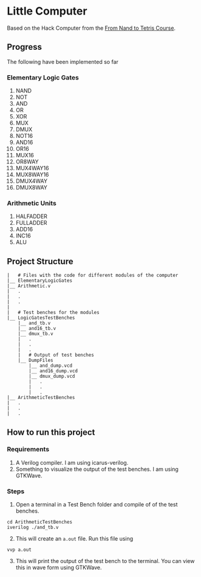 # Little Computer

Based on the Hack Computer from the [From Nand to Tetris Course](https://www.nand2tetris.org/).

## Progress

The following have been implemented so far

### Elementary Logic Gates

1. NAND
2. NOT
3. AND
4. OR
5. XOR
6. MUX
7. DMUX
8. NOT16
9. AND16
10. OR16
11. MUX16
12. OR8WAY
13. MUX4WAY16
14. MUX8WAY16
15. DMUX4WAY
16. DMUX8WAY

### Arithmetic Units

1. HALFADDER
2. FULLADDER
3. ADD16
4. INC16
5. ALU

## Project Structure

```
|   # Files with the code for different modules of the computer
|__ ElementaryLogicGates
|__ Arithmetic.v
|   .
|   .
|   .
|
|   # Test benches for the modules
|__ LogicGatesTestBenches
    |__ and_tb.v
    |__ and16_tb.v
    |__ dmux_tb.v
    |   .
    |   .
    |   .
    |   # Output of test benches
    |__ DumpFiles
        |__ and_dump.vcd
        |__ and16_dump.vcd
        |__ dmux_dump.vcd
        |   .
        |   .
        |   .
|__ ArithmeticTestBenches
|   .
|   .
|   .
```

## How to run this project

### Requirements

1. A Verilog compiler. I am using icarus-verilog.
2. Something to visualize the output of the test benches. I am using GTKWave.

### Steps

1. Open a terminal in a Test Bench folder and compile of of the test benches.

```
cd ArithmeticTestBenches
iverilog ./and_tb.v
```

2. This will create an `a.out` file. Run this file using

```
vvp a.out
```

3. This will print the output of the test bench to the terminal. You can view this in wave form using GTKWave.

